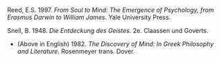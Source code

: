 Reed, E.S. 1997. *From Soul to Mind: The Emergence of Psychology, from Erasmus Darwin to William James*. Yale University Press.

Snell, B. 1948. *Die Entdeckung des Geistes*. 2e. Claassen und Goverts.
* (Above in English) 1982. *The Discovery of Mind: In Greek Philosophy and Literature*. Rosenmeyer trans. Dover.
